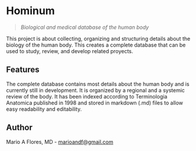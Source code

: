 # Hominum
>*Biological and medical database of the human body*

This project is about collecting, organizing and structuring details about the biology of the human body. This creates a complete database that can be used to study, review, and develop related proyects.

## Features

The complete database contains most details about the human body and is currently still in development. It is organized by a regional and a systemic review of the body. It has been indexed according to Terminologia Anatomica published in 1998 and stored in markdown (.md) files to allow easy readability and editability.

## Author

Mario A Flores, MD - marioandf@gmail.com
